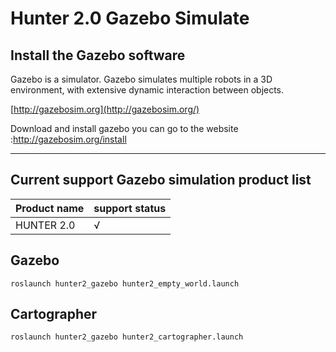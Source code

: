 # Hunter 2.0 Gazebo Simulate



## Install the Gazebo software

Gazebo is  a simulator. Gazebo simulates multiple robots in a 3D environment, with extensive dynamic interaction between objects.

[http://gazebosim.org](http://gazebosim.org/)

Download and install gazebo you can go to the website :http://gazebosim.org/install

------



## Current support Gazebo simulation product list

| Product name     | support status |
| :--------------- | -------------- |
| HUNTER 2.0       | √              |




## Gazebo
```
roslaunch hunter2_gazebo hunter2_empty_world.launch
```
## Cartographer
```
roslaunch hunter2_gazebo hunter2_cartographer.launch
```
